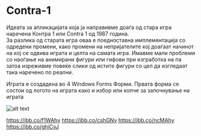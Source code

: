 # Contra-1

Идеата за апликацијата која ја направивме доаѓа од стара игра наречена Контра 1 или Contra 1 од 1987 година.        
За разлика од старата игра оваа е поедноставна имплементација со одредени промени, како промени на 
непријателите кој доаѓаат начинот на кој се одвива играта и целта на самата игра.
Имавме мали проблеми со наоѓање на анимирани фигури или гифови при изгработка на па затоа изреживме повеќе слики од 
истите фигури со цел да изгледаат така наречено по реални.

Играта е создадена во 4 Windows Forms Форми.
Првата форма се состои од логото на играта како и избор или копче за започнување на играта


![alt text](https://ibb.co/f1WAhy)

https://ibb.co/f1WAhy
https://ibb.co/cshGNy
https://ibb.co/ncMAhy
https://ibb.co/ghiCvJ
